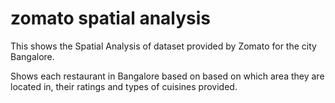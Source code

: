 # zomato spatial analysis

This shows the Spatial Analysis of dataset provided by Zomato for the city Bangalore.

Shows each restaurant in Bangalore based on based on which area they are located in, their ratings and types of cuisines provided.
